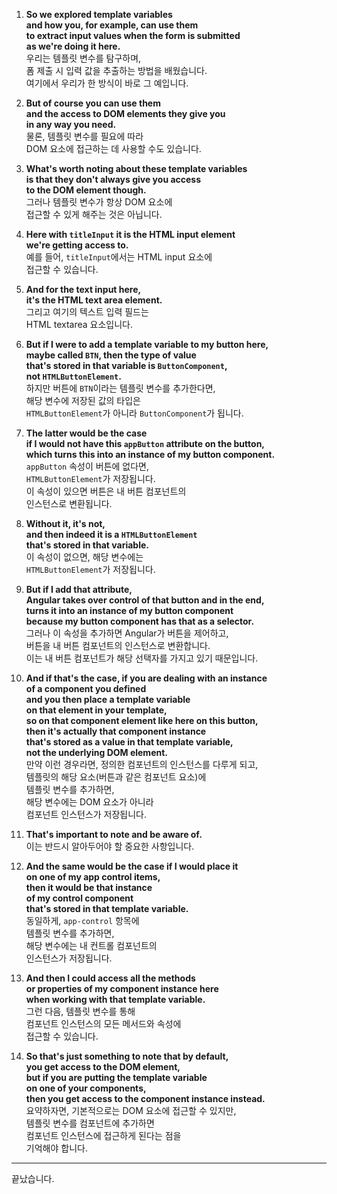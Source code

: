 1. **So we explored template variables**  
   **and how you, for example, can use them**  
   **to extract input values when the form is submitted**  
   **as we're doing it here.**  
   우리는 템플릿 변수를 탐구하며,  
   폼 제출 시 입력 값을 추출하는 방법을 배웠습니다.  
   여기에서 우리가 한 방식이 바로 그 예입니다.

2. **But of course you can use them**  
   **and the access to DOM elements they give you**  
   **in any way you need.**  
   물론, 템플릿 변수를 필요에 따라  
   DOM 요소에 접근하는 데 사용할 수도 있습니다.

3. **What's worth noting about these template variables**  
   **is that they don't always give you access**  
   **to the DOM element though.**  
   그러나 템플릿 변수가 항상 DOM 요소에  
   접근할 수 있게 해주는 것은 아닙니다.

4. **Here with `titleInput` it is the HTML input element**  
   **we're getting access to.**  
   예를 들어, `titleInput`에서는 HTML input 요소에  
   접근할 수 있습니다.

5. **And for the text input here,**  
   **it's the HTML text area element.**  
   그리고 여기의 텍스트 입력 필드는  
   HTML textarea 요소입니다.

6. **But if I were to add a template variable to my button here,**  
   **maybe called `BTN`, then the type of value**  
   **that's stored in that variable is `ButtonComponent`,**  
   **not `HTMLButtonElement`.**  
   하지만 버튼에 `BTN`이라는 템플릿 변수를 추가한다면,  
   해당 변수에 저장된 값의 타입은  
   `HTMLButtonElement`가 아니라 `ButtonComponent`가 됩니다.

7. **The latter would be the case**  
   **if I would not have this `appButton` attribute on the button,**  
   **which turns this into an instance of my button component.**  
   `appButton` 속성이 버튼에 없다면,  
   `HTMLButtonElement`가 저장됩니다.  
   이 속성이 있으면 버튼은 내 버튼 컴포넌트의  
   인스턴스로 변환됩니다.

8. **Without it, it's not,**  
   **and then indeed it is a `HTMLButtonElement`**  
   **that's stored in that variable.**  
   이 속성이 없으면, 해당 변수에는  
   `HTMLButtonElement`가 저장됩니다.

9. **But if I add that attribute,**  
   **Angular takes over control of that button and in the end,**  
   **turns it into an instance of my button component**  
   **because my button component has that as a selector.**  
   그러나 이 속성을 추가하면 Angular가 버튼을 제어하고,  
   버튼을 내 버튼 컴포넌트의 인스턴스로 변환합니다.  
   이는 내 버튼 컴포넌트가 해당 선택자를 가지고 있기 때문입니다.

10. **And if that's the case, if you are dealing with an instance**  
    **of a component you defined**  
    **and you then place a template variable**  
    **on that element in your template,**  
    **so on that component element like here on this button,**  
    **then it's actually that component instance**  
    **that's stored as a value in that template variable,**  
    **not the underlying DOM element.**  
    만약 이런 경우라면, 정의한 컴포넌트의 인스턴스를 다루게 되고,  
    템플릿의 해당 요소(버튼과 같은 컴포넌트 요소)에  
    템플릿 변수를 추가하면,  
    해당 변수에는 DOM 요소가 아니라  
    컴포넌트 인스턴스가 저장됩니다.

11. **That's important to note and be aware of.**  
    이는 반드시 알아두어야 할 중요한 사항입니다.

12. **And the same would be the case if I would place it**  
    **on one of my app control items,**  
    **then it would be that instance**  
    **of my control component**  
    **that's stored in that template variable.**  
    동일하게, `app-control` 항목에  
    템플릿 변수를 추가하면,  
    해당 변수에는 내 컨트롤 컴포넌트의  
    인스턴스가 저장됩니다.

13. **And then I could access all the methods**  
    **or properties of my component instance here**  
    **when working with that template variable.**  
    그런 다음, 템플릿 변수를 통해  
    컴포넌트 인스턴스의 모든 메서드와 속성에  
    접근할 수 있습니다.

14. **So that's just something to note that by default,**  
    **you get access to the DOM element,**  
    **but if you are putting the template variable**  
    **on one of your components,**  
    **then you get access to the component instance instead.**  
    요약하자면, 기본적으로는 DOM 요소에 접근할 수 있지만,  
    템플릿 변수를 컴포넌트에 추가하면  
    컴포넌트 인스턴스에 접근하게 된다는 점을  
    기억해야 합니다.

---

끝났습니다.
